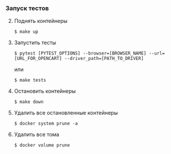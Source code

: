 ### Запуск тестов

2. Поднять контейнеры
    ```
    $ make up
    ```
3. Запустить тесты
   ```
   $ pytest [PYTEST_OPTIONS] --browser=[BROWSER_NAME] --url=[URL_FOR_OPENCART] --driver_path=[PATH_TO_DRIVER]
   ```
   или
   ```
   $ make tests
   ```
4. Остановить контейнеры
   ```
   $ make down
   ```
5. Удалить все остановленные контейнеры
   ```
   $ docker system prune -a
   ```
6. Удалить все тома
   ```
   $ docker volume prune
   ```